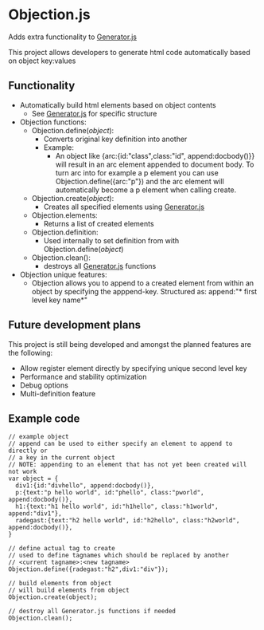 # Objection.js

Adds extra functionality to [Generator.js](https://github.com/ve2323/Generator.js)

This project allows developers to generate html code automatically based on object key:values

## Functionality
- Automatically build html elements based on object contents
  - See [Generator.js](https://github.com/ve2323/Generator.js) for specific structure
- Objection functions:
  - Objection.define(*object*):
    - Converts original key definition into another
    - Example:
      - An object like {arc:{id:"class",class:"id", append:docbody()}} will result in an arc element appended to document body. To turn arc into for example a p element you can use Objection.define({arc:"p"}) and the arc element will automatically become a p element when calling create.
  - Objection.create(*object*):
    - Creates all specified elements using [Generator.js](https://github.com/ve2323/Generator.js)
  - Objection.elements:
    - Returns a list of created elements
  - Objection.definition:
    - Used internally to set definition from with Objection.define(*object*)
  - Objection.clean():
    - destroys all [Generator.js](https://github.com/ve2323/Generator.js) functions
- Objection unique features:
  - Objection allows you to append to a created element from within an object by specifying the apppend-key. Structured as: append:"* first level key name*"

## Future development plans
This project is still being developed and amongst the planned features are the following:
- Allow register element directly by specifying unique second level key
- Performance and stability optimization
- Debug options
- Multi-definition feature

## Example code
```
// example object
// append can be used to either specify an element to append to directly or
// a key in the current object
// NOTE: appending to an element that has not yet been created will not work
var object = {
  div1:{id:"divhello", append:docbody()},
  p:{text:"p hello world", id:"phello", class:"pworld", append:docbody()},
  h1:{text:"h1 hello world", id:"h1hello", class:"h1world", append:"div1"},
  radegast:{text:"h2 hello world", id:"h2hello", class:"h2world", append:docbody()},
}

// define actual tag to create
// used to define tagnames which should be replaced by another
// <current tagname>:<new tagname>
Objection.define({radegast:"h2",div1:"div"});

// build elements from object
// will build elements from object
Objection.create(object);

// destroy all Generator.js functions if needed
Objection.clean();
```
